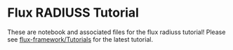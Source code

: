 # Flux RADIUSS Tutorial

These are notebook and associated files for the flux radiuss tutorial! Please see
[flux-framework/Tutorials](https://github.com/flux-framework/Tutorials/tree/master/2023-RADIUSS-AWS) for
the latest tutorial.
